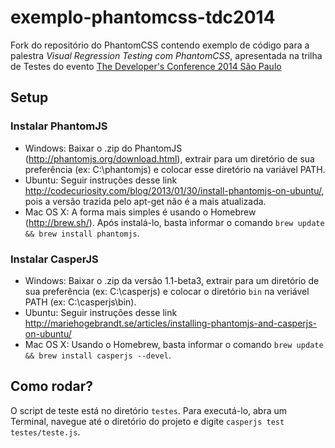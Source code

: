 # exemplo-phantomcss-tdc2014

Fork do repositório do PhantomCSS contendo exemplo de código para a palestra _Visual Regression Testing com PhantomCSS_, apresentada na trilha de Testes do evento [The Developer's Conference 2014 São Paulo](http://www.thedevelopersconference.com.br/tdc/2014/saopaulo/trilha-testes)

## Setup

### Instalar PhantomJS

  - Windows: Baixar o .zip do PhantomJS (http://phantomjs.org/download.html), extrair para um diretório de sua preferência (ex: C:\phantomjs) e colocar esse diretório na variável PATH.
  - Ubuntu: Seguir instruções desse link http://codecuriosity.com/blog/2013/01/30/install-phantomjs-on-ubuntu/, pois a versão trazida pelo apt-get não é a mais atualizada.
  - Mac OS X: A forma mais simples é usando o Homebrew (http://brew.sh/). Após instalá-lo, basta ìnformar o comando ```brew update && brew install phantomjs```.

### Instalar CasperJS

  - Windows: Baixar o .zip da versão 1.1-beta3, extrair para um diretório de sua preferência (ex: C:\casperjs) e colocar o diretório ```bin``` na veriável PATH (ex: C:\casperjs\bin).
  - Ubuntu: Seguir instruções desse link http://mariehogebrandt.se/articles/installing-phantomjs-and-casperjs-on-ubuntu/
  - Mac OS X: Usando o Homebrew, basta informar o comando ```brew update && brew install casperjs --devel```.

## Como rodar?

O script de teste está no diretório ```testes```. Para executá-lo, abra um Terminal, navegue até o diretório do projeto e digite ```casperjs test testes/teste.js```.
